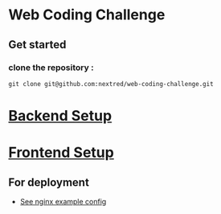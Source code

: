 # Web  Coding Challenge

## Get started

### clone the repository : 

```
git clone git@github.com:nextred/web-coding-challenge.git
```
#
# [Backend Setup](backend/readme.md)

# [Frontend Setup](frontend/README.md)

## For deployment

- [See nginx example config](deploy/dev.remote-backend.ma.conf)
